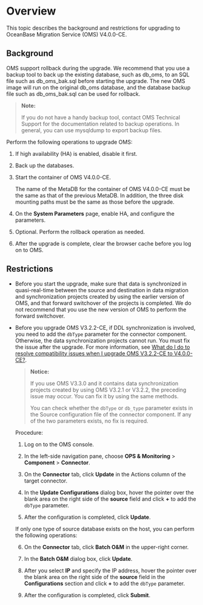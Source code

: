 # Overview

This topic describes the background and restrictions for upgrading to OceanBase Migration Service (OMS) V4.0.0-CE.

## Background

OMS support rollback during the upgrade. We recommend that you use a backup tool to back up the existing database, such as db_oms, to an SQL file such as db_oms_bak.sql before starting the upgrade. The new OMS image will run on the original db_oms database, and the database backup file such as db_oms_bak.sql can be used for rollback.

> **Note:**
>
> If you do not have a handy backup tool, contact OMS Technical Support for the documentation related to backup operations. In general, you can use mysqldump to export backup files.

Perform the following operations to upgrade OMS:

1. If high availability (HA) is enabled, disable it first.

2. Back up the databases.

3. Start the container of OMS V4.0.0-CE.

   The name of the MetaDB for the container of OMS V4.0.0-CE must be the same as that of the previous MetaDB. In addition, the three disk mounting paths must be the same as those before the upgrade.

4. On the **System Parameters** page, enable HA, and configure the parameters.

5. Optional. Perform the rollback operation as needed.

6. After the upgrade is complete, clear the browser cache before you log on to OMS.

## Restrictions

* Before you start the upgrade, make sure that data is synchronized in quasi-real-time between the source and destination in data migration and synchronization projects created by using the earlier version of OMS, and that forward switchover of the projects is completed. We do not recommend that you use the new version of OMS to perform the forward switchover.

* Before you upgrade OMS V3.2.2-CE, if DDL synchronization is involved, you need to add the `dbType` parameter for the connector component. Otherwise, the data synchronization projects cannot run. You must fix the issue after the upgrade. For more information, see [What do I do to resolve compatibility issues when I upgrade OMS V3.2.2-CE to V4.0.0-CE?](../1300.upgrade-guide/400.faq.md).

   > **Notice:**
   >
   > If you use OMS V3.3.0 and it contains data synchronization projects created by using OMS V3.2.1 or V3.2.2, the preceding issue may occur. You can fix it by using the same methods.
   >
   > You can check whether the `dbType` or `db_type` parameter exists in the Source configuration file of the connector component. If any of the two parameters exists, no fix is required.

   Procedure:

   1. Log on to the OMS console.

   2. In the left-side navigation pane, choose **OPS & Monitoring** > **Component** > **Connector**.

   3. On the **Connector** tab, click **Update** in the Actions column of the target connector.

   4. In the **Update Configurations** dialog box, hover the pointer over the blank area on the right side of the **source** field and click **+** to add the `dbType` parameter.

   5. After the configuration is completed, click **Update**.

   If only one type of source database exists on the host, you can perform the following operations:

   6. On the **Connector** tab, click **Batch O&M** in the upper-right corner.

   7. In the **Batch O&M** dialog box, click **Update**.

   8. After you select **IP** and specify the IP address, hover the pointer over the blank area on the right side of the **source** field in the **Configurations** section and click **+** to add the `dbType` parameter.

   9. After the configuration is completed, click **Submit**.
